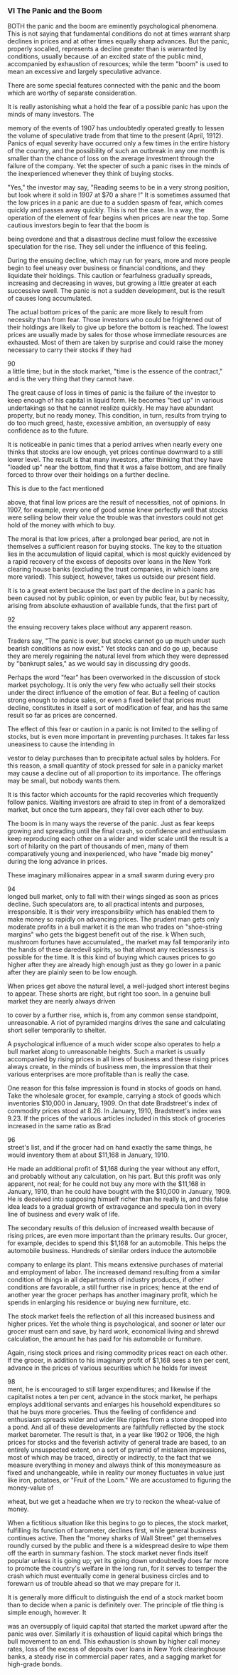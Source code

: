 ### VI The Panic and the Boom ###

BOTH the panic and the boom are eminently psychological phenomena. This is not saying that fundamental conditions do not at times warrant sharp declines in prices and at other times equally sharp advances. But the panic, properly socalled, represents a decline greater than is warranted by conditions, usually because .of an excited state of the public mind, accompanied by exhaustion of resources; while the term "boom" is used to mean an excessive and largely speculative advance.

There are some special features connected with the panic and the boom which are worthy of separate consideration.

It is really astonishing what a hold the fear of a possible panic has upon the minds of many investors. The 


  
memory of the events of 1907 has undoubtedly operated greatly to lessen the volume of speculative trade from that time to the present (April, 1912).
Panics of equal severity have occurred only a few times in the entire history of the country, and the possibility of such an outbreak in any one month is smaller than the chance of loss on the average investment through the failure of the company. Yet the specter of such a panic rises in the minds of the inexperienced whenever they think of buying stocks.

"Yes," the investor may say, "Reading seems to be in a very strong position, but look where it sold in 1907 at $70 a share !" 
It is sometimes assumed that the low prices in a panic are due to a sudden spasm of fear, which comes quickly and passes away quickly. This is not the case. In a way, the operation of the element of fear begins when prices are near the top. Some cautious investors begin to fear that the boom is 




being overdone and that a disastrous decline must follow the excessive speculation for the rise. They sell under the influence of this feeling.

During the ensuing decline, which may run for years, more and more people begin to feel uneasy over business or financial conditions, and they liquidate their holdings. This caution or fearfulness gradually spreads, increasing and decreasing in waves, but growing a little greater at each successive swell. The panic is not a sudden development, but is the result of causes long accumulated.

The actual bottom prices of the panic are more likely to result from necessity than from fear. Those investors who could be frightened out of their holdings are likely to give up before the bottom is reached. The lowest prices are usually made by sales for those whose immediate resources are exhausted. Most of them are taken by surprise and could raise the money necessary to carry their stocks if they had 


90  
a little time; but in the stock market, "time is the essence of the contract," and is the very thing that they cannot have.

The great cause of loss in times of panic is the failure of the investor to keep enough of his capital in liquid form. He becomes "tied up" in various undertakings so that he cannot realize quickly. He may have abundant property, but no ready money. This condition, in turn, results from trying to do too much greed, haste, excessive ambition, an oversupply of easy confidence as to the future.

It is noticeable in panic times that a period arrives when nearly every one thinks that stocks are low enough, yet prices continue downward to a still lower level. The result is that many investors, after thinking that they have "loaded up" near the bottom, find that it was a false bottom, and are finally forced to throw over their holdings on a further decline.

This is due to the fact mentioned 




above, that final low prices are the result of necessities, not of opinions. In 1907, for example, every one of good sense knew perfectly well that stocks were selling below their value the trouble was that investors could not get hold of the money with which to buy.

The moral is that low prices, after a prolonged bear period, are not in themselves a sufficient reason for buying stocks. The key to the situation lies in the accumulation of liquid capital, which is most quickly evidenced by a rapid recovery of the excess of deposits over loans in the New York clearing house banks (excluding the trust companies, in which loans are more varied).
This subject, however, takes us outside our present field.

It is to a great extent because the last part of the decline in a panic has been caused not by public opinion, or even by public fear, but by necessity, arising from absolute exhaustion of available funds, that the first part of 


92  
the ensuing recovery takes place without any apparent reason.

Traders say, "The panic is over, but stocks cannot go up much under such bearish conditions as now exist." Yet stocks can and do go up, because they are merely regaining the natural level from which they were depressed by "bankrupt sales," as we would say in discussing dry goods.

Perhaps the word "fear" has been overworked in the discussion of stock market psychology. It is only the very few who actually sell their stocks under the direct influence of the emotion of fear. But a feeling of caution strong enough to induce sales, or even a fixed belief that prices must decline, constitutes in itself a sort of modification of fear, and has the same result so far as prices are concerned.

The effect of this fear or caution in a panic is not limited to the selling of stocks, but is even more important in preventing purchases. It takes far less uneasiness to cause the intending in




vestor to delay purchases than to precipitate actual sales by holders. For this reason, a small quantity of stock pressed for sale in a panicky market may cause a decline out of all proportion to its importance. The offerings may be small, but nobody wants them.

It is this factor which accounts for the rapid recoveries which frequently follow panics. Waiting investors are afraid to step in front of a demoralized market, but once the turn appears, they fall over each other to buy.

The boom is in many ways the reverse of the panic. Just as fear keeps growing and spreading until the final crash, so confidence and enthusiasm keep reproducing each other on a wider and wider scale until the result is a sort of hilarity on the part of thousands of men, many of them comparatively young and inexperienced, who have "made big money" during the long advance in prices.

These imaginary millionaires appear in a small swarm during every pro


94  
longed bull market, only to fall with their wings singed as soon as prices decline. Such speculators are, to all practical intents and purposes, irresponsible. It is their very irresponsibility which has enabled them to make money so rapidly on advancing prices. The prudent man gets only moderate profits in a bull market it is the man who trades on "shoe-string margins" who gets the biggest benefit out of the rise.
k When such, mushroom fortunes have accumulated,, the market may fall temporarily into the hands of these daredevil spirits, so that almost any recklessness is possible for the time. It is this kind of buying which causes prices to go higher after they are already high enough just as they go lower in a panic after they are plainly seen to be low enough.

When prices get above the natural level, a well-judged short interest begins to appear. These shorts are right, but right too soon. In a genuine bull market they are nearly always driven 




to cover by a further rise, which is, from any common sense standpoint, unreasonable. A riot of pyramided margins drives the sane and calculating short seller temporarily to shelter.

A psychological influence of a much wider scope also operates to help a bull market along to unreasonable heights.
Such a market is usually accompanied by rising prices in all lines of business and these rising prices always create, in the minds of business men, the impression that their various enterprises are more profitable than is really the case.

One reason for this false impression is found in stocks of goods on hand.
Take the wholesale grocer, for example, carrying a stock of goods which inventories $10,000 in January, 1909.
On that date Bradstreet's index of commodity prices stood at 8.26. In January, 1910, Bradstreet's index was 9.23.
If the prices of the various articles included in this stock of groceries increased in the same ratio as Brad


96  
street's list, and if the grocer had on hand exactly the same things, he would inventory them at about $11,168 in January, 1910.

He made an additional profit of $1,168 during the year without any effort, and probably without any calculation, on his part. But this profit was only apparent, not real; for he could not buy any more with the $11,168 in January, 1910, than he could have bought with the $10,000 in January, 1909. He is deceived into supposing       himself richer than he really is, and       this false idea leads to a gradual       growth of extravagance and specula      tion in every line of business and every       walk of life.

The secondary results of this delusion of increased wealth because of rising prices, are even more important than the primary results. Our grocer, for example, decides to spend this $1,168 for an automobile. This helps the automobile business. Hundreds of similar orders induce the automobile 




company to enlarge its plant. This means extensive purchases of material and employment of labor. The increased demand resulting from a similar condition of things in all departments of industry produces, if other conditions are favorable, a still further rise in prices; hence at the end of another year the grocer perhaps has another imaginary profit, which he spends in enlarging his residence or buying new furniture, etc.

The stock market feels the reflection of all this increased business and higher prices. Yet the whole thing is psychological, and sooner or later our grocer must earn and save, by hard work, economical living and shrewd calculation, the amount he has paid for his automobile or furniture.

Again, rising stock prices and rising commodity prices react on each other.
If the grocer, in addition to his imaginary profit of $1,168 sees a ten per cent, advance in the prices of various securities which he holds for invest


98  
ment, he is encouraged to still larger expenditures; and likewise if the capitalist notes a ten per cent, advance in the stock market, he perhaps employs additional servants and enlarges his household expenditures so that he buys more groceries. Thus the feeling of confidence and enthusiasm spreads wider and wider like ripples from a stone dropped into a pond. And all of these developments are faithfully reflected by the stock market barometer.
The result is that, in a year like 1902 or 1906, the high prices for stocks and the feverish activity of general trade are based, to an entirely unsuspected extent, on a sort of pyramid of mistaken impressions, most of which may be traced, directly or indirectly, to the fact that we measure everything in money and always think of this moneymeasure as fixed and unchangeable, while in reality our money fluctuates in value just like iron, potatoes, or "Fruit of the Loom." We are accustomed to figuring the money-value of 




wheat, but we get a headache when we try to reckon the wheat-value of money.

When a fictitious situation like this begins to go to pieces, the stock market, fulfilling its function of barometer, declines first, while general business continues active. Then the "money sharks of Wall Street" get themselves roundly cursed by the public and there is a widespread desire to wipe them off the earth in summary fashion. The stock market never finds itself popular unless it is going up; yet its going down undoubtedly does far more to promote the country's welfare in the long run, for it serves to temper the crash which must eventually come in general business circles and to forewarn us of trouble ahead so that we may prepare for it.

It is generally more difficult to distinguish the end of a stock market boom than to decide when a panic is definitely over. The principle of tfie thing is simple enough, however. It 



was an oversupply of liquid capital that started the market upward after the panic was over. Similarly it is exhaustion of liquid capital which brings the bull movement to an end. This exhaustion is shown by higher call money rates, loss of the excess of deposits over loans in New York clearinghouse banks, a steady rise in commercial paper rates, and a sagging market for high-grade bonds.



